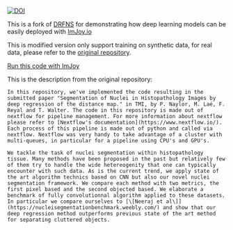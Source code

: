 [![DOI](https://zenodo.org/badge/DOI/10.5281/zenodo.1175282.svg)](https://doi.org/10.5281/zenodo.1175282)

This is a fork of [DRFNS](https://github.com/PeterJackNaylor/DRFNS) for demonstrating how deep learning models can be easily deployed with [ImJoy.io](https://imjoy.io)

This is modified version only support training on synthetic data, for real data, please refer to the [original repository](https://github.com/PeterJackNaylor/DRFNS).

[Run this code with ImJoy](https://imjoy.io/#/app?w=DRFNS&plugin=)



This is the description from the original repository:

```
In this repository, we've implemented the code resulting in the submitted paper "Segmentation of Nuclei in Histopathology Images by deep regression of the distance map." in TMI, by P. Naylor, M. Laé, F. Reyal and T. Walter. The code in this repository is made out of nextflow for pipeline management. For more information about nextflow please refer to [Nextflow's documentation](https://www.nextflow.io/). Each process of this pipeline is made out of python and called via nextflow. Nextflow was very handy to take advantage of a cluster with multi-queues, in particular for a pipeline using CPU's and GPU's.

We tackle the task of nuclei segmentation within histopathology tissue. Many methods have been proposed in the past but relatively few of them try to handle the wide hetereogenity that one can typically encounter with such data. As is the current trend, we apply state of the art algorithm technics based on CNN but also our novel nuclei segmentation framework. We compare each method with two metrics, the first pixel based and the second objected based. We elaborate a benchmark of fully convolutionnal algorithm applied to these datasets.  In particular we compare ourselves to [\[Neeraj et al\]](https://nucleisegmentationbenchmark.weebly.com/) and show that our deep regression method outperforms previous state of the art method for separating cluttered objects.
```
